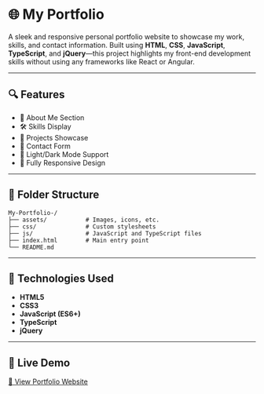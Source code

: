 
# 🌐 My Portfolio

A sleek and responsive personal portfolio website to showcase my work, skills, and contact information. Built using **HTML**, **CSS**, **JavaScript**, **TypeScript**, and **jQuery**—this project highlights my front-end development skills without using any frameworks like React or Angular.

---

## 🔍 Features

* 💼 About Me Section
* 🛠 Skills Display
* 📂 Projects Showcase
* 📧 Contact Form
* 🌙 Light/Dark Mode Support
* 📱 Fully Responsive Design

---

## 📁 Folder Structure

```
My-Portfolio-/
├── assets/           # Images, icons, etc.
├── css/              # Custom stylesheets
├── js/               # JavaScript and TypeScript files
├── index.html        # Main entry point
└── README.md
```

---

## 🚀 Technologies Used

* **HTML5**
* **CSS3**
* **JavaScript (ES6+)**
* **TypeScript**
* **jQuery**

---

## 📸 Live Demo

[🔗 View Portfolio Website](https://mramankhann.github.io/My-Portfolio-/)


